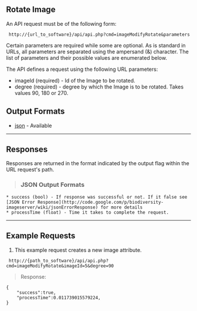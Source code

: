 ## Rotate Image ##

An API request must be of the following form:

```
 http://{url_to_software}/api/api.php?cmd=imageModifyRotate&parameters
```

Certain parameters are required while some are optional. As is standard in URLs, all parameters are separated using the ampersand (&) character. The list of parameters and their possible values are enumerated below.

The API defines a request using the following URL parameters:

  * imageId (required) - Id of the Image to be rotated.
  * degree (required) - degree by which the Image is to be rotated. Takes values 90, 180 or 270.

## Output Formats ##

  * [json](#JSON_Output_Formats.md) - Available


---

## Responses ##

Responses are returned in the format indicated by the output flag within the URL request's path.

> ### JSON Output Formats ###
    * success (bool) - If response was successful or not. If it false see [JSON Error Response](http://code.google.com/p/biodiversity-imageserver/wiki/jsonErrorResponse) for more details
    * processTime (float) - Time it takes to complete the request.


---

## Example Requests ##

1. This example request creates a new image attribute.

```
 http://{path_to_software}/api/api.php?cmd=imageModifyRotate&imageId=5&degree=90
```

> Response:
```
{
    "success":true,
    "processTime":0.011739015579224,
}
```
